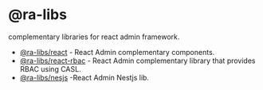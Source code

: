 # @ra-libs

complementary libraries for react admin framework.


* [@ra-libs/react](https://github.com/ra-libs/react) - React Admin complementary components.
* [@ra-libs/react-rbac](https://github.com/ra-libs/react-rbac) - React Admin complementary library that provides RBAC using CASL.
* [@ra-libs/nesjs](https://github.com/ra-libs/nestjs) -React Admin Nestjs lib.
